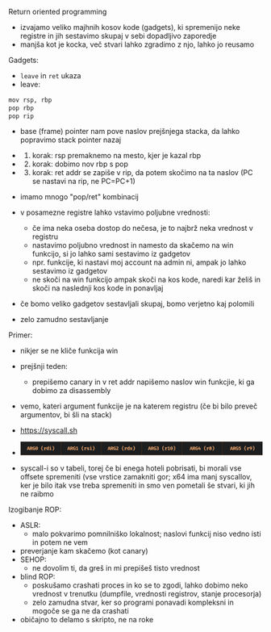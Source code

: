 Return oriented programming
- izvajamo veliko majhnih kosov kode (gadgets), ki spremenijo neke registre in jih sestavimo skupaj v sebi dopadljivo zaporedje
- manjša kot je kocka, več stvari lahko zgradimo z njo, lahko jo reusamo

Gadgets:
- `leave` in `ret` ukaza
- leave:
```
mov rsp, rbp
pop rbp
pop rip
```
- base (frame) pointer nam pove naslov prejšnjega stacka, da lahko popravimo stack pointer nazaj
- 1. korak: rsp premaknemo na mesto, kjer je kazal rbp
- 2. korak: dobimo nov rbp s pop
- 3. korak: ret addr se zapiše v rip, da potem skočimo na ta naslov (PC se nastavi na rip, ne PC=PC+1)

- imamo mnogo "pop/ret" kombinacij
- v posamezne registre lahko vstavimo poljubne vrednosti:
	- če ima neka oseba dostop do nečesa, je to najbrž neka vrednost v registru
	- nastavimo poljubno vrednost in namesto da skačemo na win funkcijo, si jo lahko sami sestavimo iz gadgetov
	- npr. funkcije, ki nastavi moj account na admin ni, ampak jo lahko sestavimo iz gadgetov
	- ne skoči na win funkcijo ampak skoči na kos kode, naredi kar želiš in skoči na naslednji kos kode in ponavljaj

- če bomo veliko gadgetov sestavljali skupaj, bomo verjetno kaj polomili
- zelo zamudno sestavljanje

Primer:
- nikjer se ne kliče funkcija win
- prejšnji teden:
	- prepišemo canary in v ret addr napišemo naslov win funkcjie, ki ga dobimo za disassembly
- vemo, kateri argument funkcije je na katerem registru (če bi bilo preveč argumentov, bi šli na stack)
- https://syscall.sh
- ![600](../../Images3/Pasted%20image%2020250313084544.png)

- syscall-i so v tabeli, torej če bi enega hoteli pobrisati, bi morali vse offsete spremeniti (vse vrstice zamakniti gor; x64 ima manj syscallov, ker je bilo itak vse treba spremeniti in smo ven pometali še stvari, ki jih ne raibmo

Izogibanje ROP:
- ASLR:
	- malo pokvarimo pomnilniško lokalnost; naslovi funkcij niso vedno isti in potem ne vem
- preverjanje kam skačemo (kot canary)
- SEHOP:
	- ne dovolim ti, da greš in mi prepišeš tisto vrednost
- blind ROP:
	- poskušamo crashati proces in ko se to zgodi, lahko dobimo neko vrednost v trenutku (dumpfile, vrednosti registrov, stanje procesorja)
	- zelo zamudna stvar, ker so programi ponavadi kompleksni in mogoče se ga ne da crashati
- običajno to delamo s skripto, ne na roke